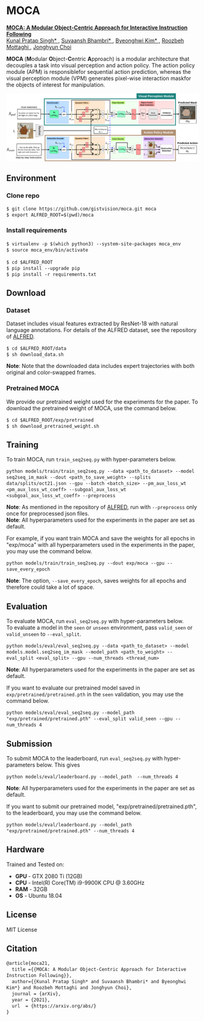 # MOCA
<a href=""> <b> MOCA: A Modular Object-Centric Approach for Interactive Instruction Following </b> </a>
<br>
<a href=""> Kunal Pratap Singh* </a>,
<a href=""> Suvaansh Bhambri* </a>,
<a href=""> Byeonghwi Kim* </a>,
<a href="http://roozbehm.info/"> Roozbeh Mottaghi </a>,
<a href="http://ppolon.github.io/"> Jonghyun Choi </a>

<b> MOCA </b> (<b>M</b>odular <b>O</b>bject-<b>C</b>entric <b>A</b>pproach) is a modular architecture that decouples a task into visual perception and action policy.
The action policy module (APM) is responsiblefor sequential action prediction, whereas the visual perception module (VPM) generates pixel-wise interaction maskfor the objects of interest for manipulation.

<img src="media/moca.png" alt="MOCA">


## Environment
### Clone repo
```
$ git clone https://github.com/gistvision/moca.git moca
$ export ALFRED_ROOT=$(pwd)/moca
```

### Install requirements
```
$ virtualenv -p $(which python3) --system-site-packages moca_env
$ source moca_env/bin/activate

$ cd $ALFRED_ROOT
$ pip install --upgrade pip
$ pip install -r requirements.txt
```


## Download
### Dataset
Dataset includes visual features extracted by ResNet-18 with natural language annotations.
For details of the ALFRED dataset, see the repository of <a href="https://github.com/askforalfred/alfred">ALFRED</a>.
```
$ cd $ALFRED_ROOT/data
$ sh download_data.sh
```
**Note**: Note that the downloaded data includes expert trajectories with both original and color-swapped frames.

### Pretrained MOCA
We provide our pretrained weight used for the experiments for the paper.
To download the pretrained weight of MOCA, use the command below.
```
$ cd $ALFRED_ROOT/exp/pretrained
$ sh download_pretrained_weight.sh
```


## Training
To train MOCA, run `train_seq2seq.py` with hyper-parameters below. <br>
```
python models/train/train_seq2seq.py --data <path_to_dataset> --model seq2seq_im_mask --dout <path_to_save_weight> --splits data/splits/oct21.json --gpu --batch <batch_size> --pm_aux_loss_wt <pm_aux_loss_wt_coeff> --subgoal_aux_loss_wt <subgoal_aux_loss_wt_coeff> --preprocess
```
**Note**: As mentioned in the repository of <a href="https://github.com/askforalfred/alfred/tree/master/models">ALFRED</a>, run with `--preprocess` only once for preprocessed json files. <br>
**Note**: All hyperparameters used for the experiments in the paper are set as default.

For example, if you want train MOCA and save the weights for all epochs in "exp/moca" with all hyperparameters used in the experiments in the paper, you may use the command below. <br>
```
python models/train/train_seq2seq.py --dout exp/moca --gpu --save_every_epoch
```
**Note**: The option, `--save_every_epoch`, saves weights for all epochs and therefore could take a lot of space.


## Evaluation
To evaluate MOCA, run `eval_seq2seq.py` with hyper-parameters below. <br>
To evaluate a model in the `seen` or `unseen` environment, pass `valid_seen` or `valid_unseen` to `--eval_split`.
```
python models/eval/eval_seq2seq.py --data <path_to_dataset> --model models.model.seq2seq_im_mask --model_path <path_to_weight> --eval_split <eval_split> --gpu --num_threads <thread_num>
```
**Note**: All hyperparameters used for the experiments in the paper are set as default.

If you want to evaluate our pretrained model saved in `exp/pretrained/pretrained.pth` in the `seen` validation, you may use the command below.
```
python models/eval/eval_seq2seq.py --model_path "exp/pretrained/pretrained.pth" --eval_split valid_seen --gpu --num_threads 4
```


## Submission
To submit MOCA to the leaderboard, run `eval_seq2seq.py` with hyper-parameters below.
This gives 
```
python models/eval/leaderboard.py --model_path  --num_threads 4
```
**Note**: All hyperparameters used for the experiments in the paper are set as default.

If you want to submit our pretrained model, "exp/pretrained/pretrained.pth", to the leaderboard, you may use the command below.
```
python models/eval/leaderboard.py --model_path "exp/pretrained/pretrained.pth" --num_threads 4
```


## Hardware 
Trained and Tested on:
- **GPU** - GTX 2080 Ti (12GB)
- **CPU** - Intel(R) Core(TM) i9-9900K CPU @ 3.60GHz
- **RAM** - 32GB
- **OS** - Ubuntu 18.04


## License
MIT License


## Citation
```
@article{moca21,
  title ={{MOCA: A Modular Object-Centric Approach for Interactive Instruction Following}},
  author={{Kunal Pratap Singh* and Suvaansh Bhambri* and Byeonghwi Kim*} and Roozbeh Mottaghi and Jonghyun Choi},
  journal = {arXiv},
  year = {2021},
  url  = {https://arxiv.org/abs/}
}
```
